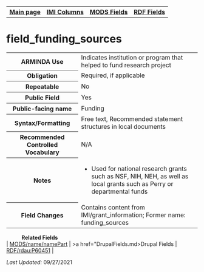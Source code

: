 <!DOCTYPE html>
<html>

<body>
<table style="width:100%">
  <tr>
    <th><a href="index.md">Main page</a></th>
	<th><a href="IMI.md">IMI Columns</a></th>
    <th><a href="MODS.md">MODS Fields</a></th>
    <th><a href="RDF.md">RDF Fields</a></th>
  </tr>
</table>

<h1>field_funding_sources</h1>
<table>
<tr>
	<th>ARMINDA Use</th>
	<td>Indicates institution or program that helped to fund research project</td>
</tr>
<tr>
	<th>Obligation</th>
	<td>Required, if applicable</td>
</tr>
<tr>
	<th>Repeatable</th>
	<td>No</td>
</tr>
<tr>
	<th>Public Field</th>
	<td>Yes</td>
</tr>
<tr>
	<th>Public-facing name</th>
	<td>Funding</td>
</tr>
<tr>
	<th>Syntax/Formatting</th>
	<td>Free text, Recommended statement structures in local documents</td>
</tr>
<tr>
	<th>Recommended Controlled Vocabulary</th>
	<td>N/A</td>
</tr>
<tr>
	<th>Notes</th>
	<td>
		<ul>
			<li>Used for national research grants such as NSF, NIH, NEH, as well as local grants such as Perry or departmental funds</li>
		</ul>
	</td>
</tr>
<tr>
	<th>Field Changes</th>
	<td>Contains content from IMI/grant_information; Former name: funding_sources</td>
</tr>
</table>
<dl>
	<dd><b>Related Fields</b></dd>
				| <a href="mods.name.md">MODS/name/namePart</a> | 
				>a href="DrupalFields.md>Drupal Fields</a> | 
				<a href="rdf.rdau.p60451.md">RDF/rdau:P60451</a> | 
</dl>
<p><i>Last Updated: </i>09/27/2021</p>
</body>
</html>
